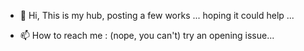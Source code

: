 - 👋 Hi,
 This is my hub, posting a few works ... hoping it could help ...

- 📫 How to reach me : (nope, you can't) try an opening issue...

